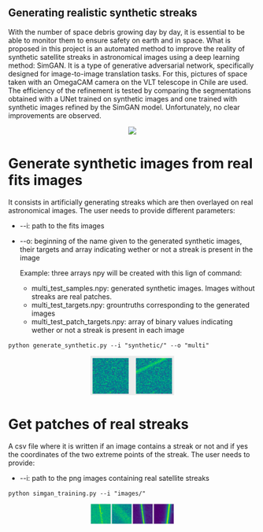 ## Generating realistic synthetic streaks
With the number of space debris growing day by day, it is essential to be able to monitor them to ensure safety on earth and in space. 
What is proposed in this project is an automated method to improve the reality of synthetic satellite streaks  in astronomical images using a deep learning method: SimGAN. It is a type of generative adversarial network, specifically designed for image-to-image translation tasks. For this, pictures of space taken with an OmegaCAM camera on the VLT telescope in Chile are used.  The efficiency of the refinement is tested by comparing the segmentations obtained with a UNet trained on synthetic images and one trained with synthetic images refined by the SimGAN model. Unfortunately, no clear improvements are observed.
<p align="center">
  <img src="images/real_image.png" width="100" >
 </p>

# Generate synthetic images from real fits images
It consists in artificially generating streaks which are then overlayed on real astronomical images.
The user needs to provide different parameters:
* --i: path to the fits images
* --o: beginning of the name given to the generated synthetic images, their targets and array indicating wether or not a streak is present in the image
  
  Example: three arrays npy will be created with this lign of command:
  * multi_test_samples.npy: generated synthetic images. Images without streaks are real patches.
  * multi_test_targets.npy: grountruths corresponding to the generated images
  * multi_test_patch_targets.npy: array of binary values indicating wether or not a streak is present in each image
```
python generate_synthetic.py --i "synthetic/" --o "multi"
```
<p align="center">
  <img src="images/synth_streak.png" width="170" >
  
</p>

# Get patches of real streaks 
A csv file where it is written if an image contains a streak or not and if yes the coordinates of the two extreme points of the streak. 
The user needs to provide:
* --i: path to the png images containing real satellite streaks
```
python simgan_training.py --i "images/" 
```
<p align="center">
  <img src="images/real_streaks2.png" width="170" >
  
</p>
